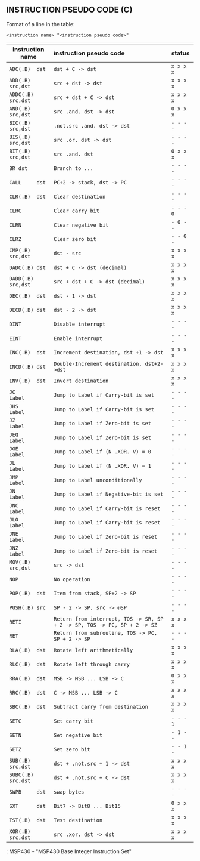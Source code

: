 ## INSTRUCTION PSEUDO CODE (C)

Format of a line in the table:

`<instruction name> "<instruction pseudo code>"`

| instruction name    | instruction pseudo code                                                    | status    |
|---------------------|:---------------------------------------------------------------------------|:----------|
| `ADC(.B)  dst`      | `dst + C -> dst`                                                           | `x x x x` |
| `ADD(.B)  src,dst`  | `src + dst -> dst`                                                         | `x x x x` |
| `ADDC(.B) src,dst`  | `src + dst + C -> dst`                                                     | `x x x x` |
| `AND(.B)  src,dst`  | `src .and. dst -> dst`                                                     | `0 x x x` |
| `BIC(.B)  src,dst`  | `.not.src .and. dst -> dst`                                                | `- - - -` |
| `BIS(.B)  src,dst`  | `src .or. dst -> dst`                                                      | `- - - -` |
| `BIT(.B)  src,dst`  | `src .and. dst`                                                            | `0 x x x` |
| `BR dst`            | `Branch to ...`                                                            | `- - - -` |
| `CALL     dst`      | `PC+2 -> stack, dst -> PC`                                                 | `- - - -` |
| `CLR(.B)  dst`      | `Clear destination`                                                        | `- - - -` |
| `CLRC`              | `Clear carry bit`                                                          | `- - - 0` |
| `CLRN`              | `Clear negative bit`                                                       | `- 0 - -` |
| `CLRZ`              | `Clear zero bit`                                                           | `- - 0 -` |
| `CMP(.B)  src,dst`  | `dst - src`                                                                | `x x x x` |
| `DADC(.B) dst`      | `dst + C -> dst (decimal)`                                                 | `x x x x` |
| `DADD(.B) src,dst`  | `src + dst + C -> dst (decimal)`                                           | `x x x x` |
| `DEC(.B)  dst`      | `dst - 1 -> dst`                                                           | `x x x x` |
| `DECD(.B) dst`      | `dst - 2 -> dst`                                                           | `x x x x` |
| `DINT`              | `Disable interrupt`                                                        | `- - - -` |
| `EINT`              | `Enable interrupt`                                                         | `- - - -` |
| `INC(.B)  dst`      | `Increment destination, dst +1 -> dst`                                     | `x x x x` |
| `INCD(.B) dst`      | `Double-Increment destination, dst+2->dst`                                 | `x x x x` |
| `INV(.B)  dst`      | `Invert destination`                                                       | `x x x x` |
| `JC       Label`    | `Jump to Label if Carry-bit is set`                                        | `- - - -` |
| `JHS      Label`    | `Jump to Label if Carry-bit is set`                                        | `- - - -` |
| `JZ       Label`    | `Jump to Label if Zero-bit is set`                                         | `- - - -` |
| `JEQ      Label`    | `Jump to Label if Zero-bit is set`                                         | `- - - -` |
| `JGE      Label`    | `Jump to Label if (N .XOR. V) = 0`                                         | `- - - -` |
| `JL       Label`    | `Jump to Label if (N .XOR. V) = 1`                                         | `- - - -` |
| `JMP      Label`    | `Jump to Label unconditionally`                                            | `- - - -` |
| `JN       Label`    | `Jump to Label if Negative-bit is set`                                     | `- - - -` |
| `JNC      Label`    | `Jump to Label if Carry-bit is reset`                                      | `- - - -` |
| `JLO      Label`    | `Jump to Label if Carry-bit is reset`                                      | `- - - -` |
| `JNE      Label`    | `Jump to Label if Zero-bit is reset`                                       | `- - - -` |
| `JNZ      Label`    | `Jump to Label if Zero-bit is reset`                                       | `- - - -` |
| `MOV(.B)  src,dst`  | `src -> dst`                                                               | `- - - -` |
| `NOP`               | `No operation`                                                             | `- - - -` |
| `POP(.B)  dst`      | `Item from stack, SP+2 -> SP`                                              | `- - - -` |
| `PUSH(.B) src`      | `SP - 2 -> SP, src -> @SP`                                                 | `- - - -` |
| `RETI`              | `Return from interrupt, TOS -> SR, SP + 2 -> SP, TOS -> PC, SP + 2 -> SZ`  | `x x x x` |
| `RET`               | `Return from subroutine, TOS -> PC, SP + 2 -> SP`                          | `- - - -` |
| `RLA(.B)  dst`      | `Rotate left arithmetically`                                               | `x x x x` |
| `RLC(.B)  dst`      | `Rotate left through carry`                                                | `x x x x` |
| `RRA(.B)  dst`      | `MSB -> MSB ... LSB -> C`                                                  | `0 x x x` |
| `RRC(.B)  dst`      | `C -> MSB ... LSB -> C`                                                    | `x x x x` |
| `SBC(.B)  dst`      | `Subtract carry from destination`                                          | `x x x x` |
| `SETC`              | `Set carry bit`                                                            | `- - - 1` |
| `SETN`              | `Set negative bit`                                                         | `- 1 - -` |
| `SETZ`              | `Set zero bit`                                                             | `- - 1 -` |
| `SUB(.B)  src,dst`  | `dst + .not.src + 1 -> dst`                                                | `x x x x` |
| `SUBC(.B) src,dst`  | `dst + .not.src + C -> dst`                                                | `x x x x` |
| `SWPB     dst`      | `swap bytes`                                                               | `- - - -` |
| `SXT      dst`      | `Bit7 -> Bit8 ... Bit15`                                                   | `0 x x x` |
| `TST(.B)  dst`      | `Test destination`                                                         | `x x x x` |
| `XOR(.B)  src,dst`  | `src .xor. dst -> dst`                                                     | `x x x x` |
: MSP430 - "MSP430 Base Integer Instruction Set"
